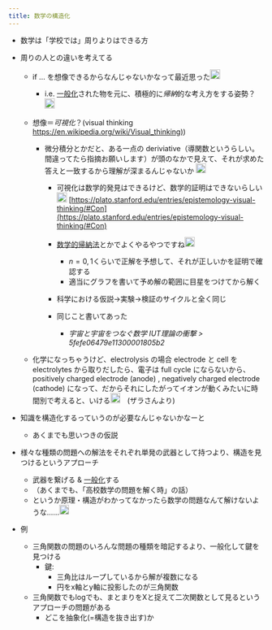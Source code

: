 ```yaml
---
title: 数学の構造化
---
```


* 数学は「学校では」周りよりはできる方

* 周りの人との違いを考えてる
  
  * if ... を想像できるからなんじゃないかなって最近思った<img src='https://scrapbox.io/api/pages/blu3mo-public/aka/icon' alt='aka.icon' height="19.5"/>

    * i.e. [一般化](%E4%B8%80%E8%88%AC%E5%8C%96.md)された物を元に、積極的に*帰納*的な考え方をする姿勢？<img src='https://scrapbox.io/api/pages/blu3mo-public/blu3mo/icon' alt='blu3mo.icon' height="19.5"/>
  * 想像＝*可視化*？(visual thinking [https://en.wikipedia.org/wiki/Visual_thinking)](https://en.wikipedia.org/wiki/Visual_thinking))
    * 微分積分とかだと、ある一点の deriviative（導関数というらしい。間違ってたら指摘お願いします）が頭のなかで見えて、それが求めた答えと一致するから理解が深まるんじゃないか <img src='https://scrapbox.io/api/pages/blu3mo-public/aka/icon' alt='aka.icon' height="19.5"/>

      * 可視化は数学的発見はできるけど、数学的証明はできないらしい<img src='https://scrapbox.io/api/pages/blu3mo-public/aka/icon' alt='aka.icon' height="19.5"/> [https://plato.stanford.edu/entries/epistemology-visual-thinking/#Con](https://plato.stanford.edu/entries/epistemology-visual-thinking/#Con)
      * [数学的帰納法](%E6%95%B0%E5%AD%A6%E7%9A%84%E5%B8%B0%E7%B4%8D%E6%B3%95.md)とかでよくやるやつですね<img src='https://scrapbox.io/api/pages/blu3mo-public/takker/icon' alt='takker.icon' height="19.5"/>

        * $n=0,1$くらいで正解を予想して、それが正しいかを証明で確認する
        * 適当にグラフを書いて予め解の範囲に目星をつけてから解く
      * 科学における仮説→実験→検証のサイクルと全く同じ
      * 同じこと書いてあった
        * *宇宙と宇宙をつなぐ数学 IUT理論の衝撃 > 5fefe06479e11300001805b2*
  * 化学になっちゃうけど、electrolysis の場合 electrode と cell を electrolytes から取りだしたら、電子は full cycle にならないから、positively charged electrode (anode) , negatively charged electrode (cathode) になって、だからそれにしたがってイオンが動くみたいに時間別で考えると、いける<img src='https://scrapbox.io/api/pages/blu3mo-public/aka/icon' alt='aka.icon' height="19.5"/>　(ザラさんより)
* 知識を構造化するっていうのが必要なんじゃないかなーと
  
  * あくまでも思いつきの仮説
* 様々な種類の問題への解法をそれぞれ単発の武器として持つより、構造を見つけるというアプローチ
  
  * 武器を繋げる & [一般化](%E4%B8%80%E8%88%AC%E5%8C%96.md)する
  * （あくまでも、「高校数学の問題を解く時」の話）
  * というか原理・構造がわかってなかったら数学の問題なんて解けないような……<img src='https://scrapbox.io/api/pages/blu3mo-public/takker/icon' alt='takker.icon' height="19.5"/>
* 例
  
  * 三角関数の問題のいろんな問題の種類を暗記するより、一般化して鍵を見つける
    * 鍵:
      * 三角比はループしているから解が複数になる
      * 円をx軸とy軸に投影したのが三角関数
  * 三角関数でもlogでも、まとまりをXと捉えて二次関数として見るというアプローチの問題がある
    * どこを抽象化(=構造を抜き出す)か
